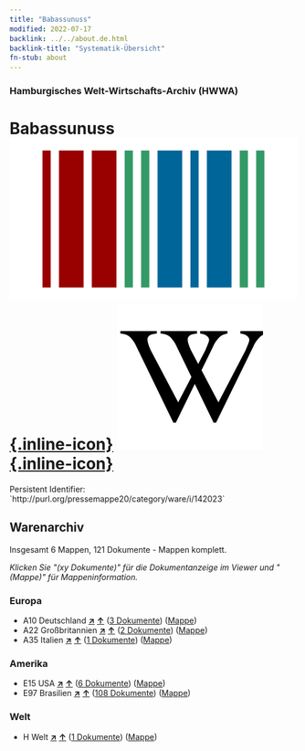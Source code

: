 ```yaml
---
title: "Babassunuss"
modified: 2022-07-17
backlink: ../../about.de.html
backlink-title: "Systematik-Übersicht"
fn-stub: about
---
```


### Hamburgisches Welt-Wirtschafts-Archiv (HWWA)

# Babassunuss &#160; [![Wikidata](/images/Wikidata-logo.svg "Wikidata"){.inline-icon}](http://www.wikidata.org/entity/Q239507) [![Wikipedia](/images/Wikipedia-W.svg "Wikipedia"){.inline-icon}](https://de.wikipedia.org/wiki/Babassupalme)

<div class="hint">Persistent Identifier: `http://purl.org/pressemappe20/category/ware/i/142023`</div>







## Warenarchiv




Insgesamt 6 Mappen, 121 Dokumente - Mappen komplett.

_Klicken Sie "(xy Dokumente)" für die Dokumentanzeige im Viewer und "(Mappe)" für Mappeninformation._




### Europa

- A10 Deutschland [**&nearr;**](../../../geo/i/126128/about.de.html "Deutschland (alle Mappen)") [**&uarr;**](../../../geo/about.de.html#A10 "Ländersystematik") (<a href="https://pm20.zbw.eu/iiifview/folder/wa/142023,126128" title="über: Babassunuss : Deutschland" target="_blank">3 Dokumente</a>) ([Mappe](../../../../folder/wa/1420xx/142023/1261xx/126128/about.de.html))
- A22 Großbritannien [**&nearr;**](../../../geo/i/140974/about.de.html "Großbritannien (alle Mappen)") [**&uarr;**](../../../geo/about.de.html#A22 "Ländersystematik") (<a href="https://pm20.zbw.eu/iiifview/folder/wa/142023,140974" title="über: Babassunuss : Großbritannien" target="_blank">2 Dokumente</a>) ([Mappe](../../../../folder/wa/1420xx/142023/1409xx/140974/about.de.html))
- A35 Italien [**&nearr;**](../../../geo/i/141008/about.de.html "Italien (alle Mappen)") [**&uarr;**](../../../geo/about.de.html#A35 "Ländersystematik") (<a href="https://pm20.zbw.eu/iiifview/folder/wa/142023,141008" title="über: Babassunuss : Italien" target="_blank">1 Dokumente</a>) ([Mappe](../../../../folder/wa/1420xx/142023/1410xx/141008/about.de.html))

### Amerika

- E15 USA [**&nearr;**](../../../geo/i/141653/about.de.html "USA (alle Mappen)") [**&uarr;**](../../../geo/about.de.html#E15 "Ländersystematik") (<a href="https://pm20.zbw.eu/iiifview/folder/wa/142023,141653" title="über: Babassunuss : USA" target="_blank">6 Dokumente</a>) ([Mappe](../../../../folder/wa/1420xx/142023/1416xx/141653/about.de.html))
- E97 Brasilien [**&nearr;**](../../../geo/i/141697/about.de.html "Brasilien (alle Mappen)") [**&uarr;**](../../../geo/about.de.html#E97 "Ländersystematik") (<a href="https://pm20.zbw.eu/iiifview/folder/wa/142023,141697" title="über: Babassunuss : Brasilien" target="_blank">108 Dokumente</a>) ([Mappe](../../../../folder/wa/1420xx/142023/1416xx/141697/about.de.html))

### Welt

- H Welt [**&nearr;**](../../../geo/i/141728/about.de.html "Welt (alle Mappen)") [**&uarr;**](../../../geo/about.de.html#H "Ländersystematik") (<a href="https://pm20.zbw.eu/iiifview/folder/wa/142023,141728" title="über: Babassunuss : Welt" target="_blank">1 Dokumente</a>) ([Mappe](../../../../folder/wa/1420xx/142023/1417xx/141728/about.de.html))








